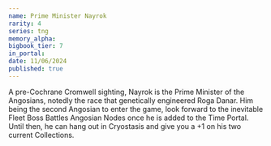 ```yaml
---
name: Prime Minister Nayrok
rarity: 4
series: tng
memory_alpha:
bigbook_tier: 7
in_portal:
date: 11/06/2024
published: true
---
```


A pre-Cochrane Cromwell sighting, Nayrok is the Prime Minister of the Angosians, notedly the race that genetically engineered Roga Danar. Him being the second Angosian to enter the game, look forward to the inevitable Fleet Boss Battles Angosian Nodes once he is added to the Time Portal. Until then, he can hang out in Cryostasis and give you a +1 on his two current Collections.
